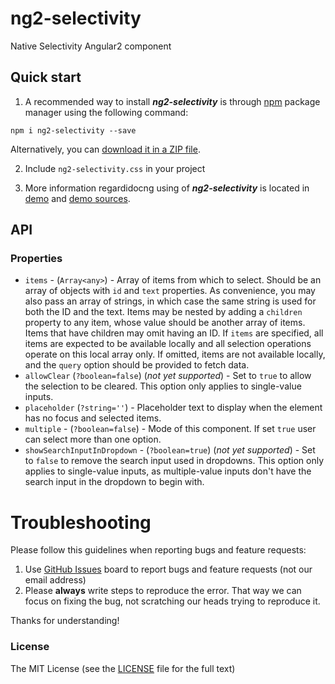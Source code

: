 # ng2-selectivity

Native Selectivity Angular2 component

## Quick start

1. A recommended way to install ***ng2-selectivity*** is through [npm](https://www.npmjs.com/search?q=ng2-selectivity) package manager using the following command:

  `npm i ng2-selectivity --save`

  Alternatively, you can [download it in a ZIP file](https://github.com/valor-software/ng2-selectivity/archive/master.zip).

2. Include `ng2-selectivity.css` in your project

3. More information regardidocng using of ***ng2-selectivity*** is located in
  [demo](http://valor-software.github.io/ng2-selectivity/) and [demo sources](https://github.com/valor-software/ng2-selectivity/tree/master/demo).

## API

### Properties

  - `items` - (`Array<any>`) - Array of items from which to select. Should be an array of objects with `id` and `text` properties.
  As convenience, you may also pass an array of strings, in which case the same string is used for both the ID and the text.
  Items may be nested by adding a `children` property to any item, whose value should be another array of items. Items that have children may omit having an ID.
  If `items` are specified, all items are expected to be available locally and all selection operations operate on this local array only.
  If omitted, items are not available locally, and the `query` option should be provided to fetch data.
  - `allowClear` (`?boolean=false`) (*not yet supported*) - Set to `true` to allow the selection to be cleared. This option only applies to single-value inputs.
  - `placeholder` (`?string=''`) - Placeholder text to display when the element has no focus and selected items.
  - `multiple` - (`?boolean=false`) - Mode of this component. If set `true` user can select more than one option.
  - `showSearchInputInDropdown` - (`?boolean=true`) (*not yet supported*) - Set to `false` to remove the search input used in dropdowns.
  This option only applies to single-value inputs, as multiple-value inputs don't have the search input in the dropdown to begin with.

# Troubleshooting

Please follow this guidelines when reporting bugs and feature requests:

1. Use [GitHub Issues](https://github.com/valor-software/ng2-selectivity/issues) board to report bugs and feature requests (not our email address)
2. Please **always** write steps to reproduce the error. That way we can focus on fixing the bug, not scratching our heads trying to reproduce it.

Thanks for understanding!

### License

The MIT License (see the [LICENSE](https://github.com/valor-software/ng2-selectivity/blob/master/LICENSE) file for the full text)
